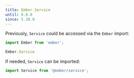 ```yaml
---
title: Ember.Service
until: 6.0.0
since: 5.10.0
---
```



Previously, `Service` could be accessed via the `Ember` import:
```js
import Ember from 'ember';

Ember.Service
```

If needed, `Service` can be imported:
```js
import Service from '@ember/service';
```
